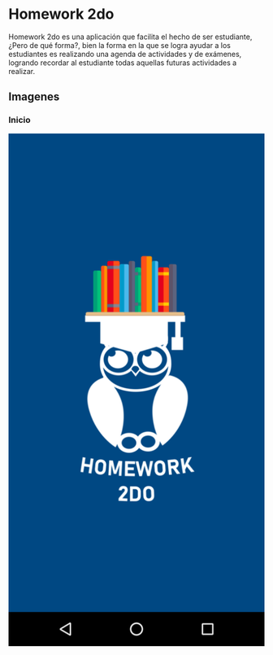 # Homework 2do
Homework 2do es una aplicación que facilita el hecho de ser estudiante, ¿Pero de qué forma?, bien la forma en la que se logra ayudar a los estudiantes es realizando una agenda de actividades y de exámenes, logrando recordar al estudiante todas aquellas futuras actividades a realizar.

## Imagenes

### Inicio
![imagen no dispinble](https://github.com/AllieMichell/Homework2do/blob/master/Images/inicio.png)

